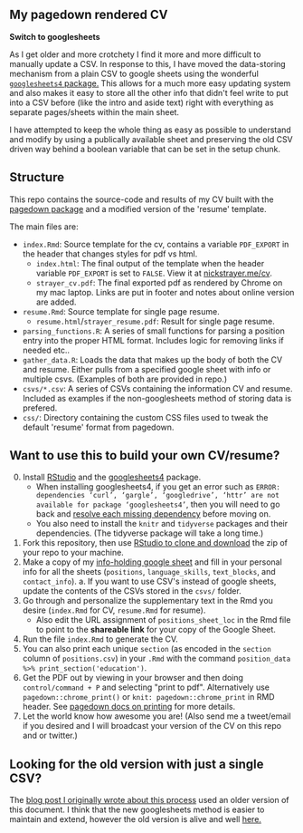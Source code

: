 ## My pagedown rendered CV

__Switch to googlesheets__

As I get older and more crotchety I find it more and more difficult to manually update a CSV. In response to this, I have moved the data-storing mechanism from a plain CSV to google sheets using the wonderful [`googlesheets4` package.](https://googlesheets4.tidyverse.org/index.html) This allows for a much more easy updating system and also makes it easy to store all the other info that didn't feel write to put into a CSV before (like the intro and aside text) right with everything as separate pages/sheets within the main sheet. 

I have attempted to keep the whole thing as easy as possible to understand and modify by using a publically available sheet and preserving the old CSV driven way behind a boolean variable that can be set in the setup chunk. 


## Structure

This repo contains the source-code and results of my CV built with the [pagedown package](https://pagedown.rbind.io) and a modified version of the 'resume' template. 

The main files are:

- `index.Rmd`: Source template for the cv, contains a variable `PDF_EXPORT` in the header that changes styles for pdf vs html. 
  - `index.html`: The final output of the template when the header variable `PDF_EXPORT` is set to `FALSE`. View it at [nickstrayer.me/cv](http://nickstrayer.me/cv).
  - `strayer_cv.pdf`: The final exported pdf as rendered by Chrome on my mac laptop. Links are put in footer and notes about online version are added. 
- `resume.Rmd`: Source template for single page resume. 
  - `resume.html`/`strayer_resume.pdf`: Result for single page resume.
- `parsing_functions.R`: A series of small functions for parsing a position entry into the proper HTML format. Includes logic for removing links if needed etc..
- `gather_data.R`: Loads the data that makes up the body of both the CV and resume. Either pulls from a specified google sheet with info or multiple csvs. (Examples of both are provided in repo.)
- `csvs/*.csv`: A series of CSVs containing the information CV and resume. Included as examples if the non-googlesheets method of storing data is prefered.  
- `css/`: Directory containing the custom CSS files used to tweak the default 'resume' format from pagedown. 

## Want to use this to build your own CV/resume? 

0. Install [RStudio](https://rstudio.com/) and the [googlesheets4](https://googlesheets4.tidyverse.org/index.html) package.
    * When installing googlesheets4, if you get an error such as `ERROR: dependencies ‘curl’, ‘gargle’, ‘googledrive’, ‘httr’ are not available for package ‘googlesheets4’`, then you will need to go back and [resolve each missing dependency](https://community.rstudio.com/t/packages-installation-process-failed-on-linux-probably-due-to-missing-path-in-the-pkg-config-search-path/50619/3) before moving on.
    * You also need to install the `knitr` and `tidyverse` packages and their dependencies. (The tidyverse package will take a long time.)
1. Fork this repository, then use [RStudio to clone and download](https://cfss.uchicago.edu/setup/git-with-rstudio/) the zip of your repo to your machine.
2. Make a copy of my [info-holding google sheet](https://docs.google.com/spreadsheets/d/14MQICF2F8-vf8CKPF1m4lyGKO6_thG-4aSwat1e2TWc/edit#gid=1730172225) and fill in your personal info for all the sheets (`positions`, `language_skills`, `text_blocks`, and `contact_info`). 
    a. If you want to use CSV's instead of google sheets, update the contents of the CSVs stored in the `csvs/` folder. 
3. Go through and personalize the supplementary text in the Rmd you desire (`index.Rmd` for CV, `resume.Rmd` for resume).     
   * Also edit the URL assignment of `positions_sheet_loc` in the Rmd file to point to the **shareable link** for your copy of the Google Sheet. 
4. Run the file `index.Rmd` to generate the CV. 
5. You can also print each unique `section` (as encoded in the `section` column of `positions.csv`) in your `.Rmd` with the command `position_data %>% print_section('education')`.
6. Get the PDF out by viewing in your browser and then doing `control/command + P` and selecting "print to pdf". Alternatively use `pagedown::chrome_print()` or `knit: pagedown::chrome_print` in RMD header. See [pagedown docs on printing](https://pagedown.rbind.io/#print-to-pdf) for more details.
7. Let the world know how awesome you are! (Also send me a tweet/email if you desired and I will broadcast your version of the CV on this repo and or twitter.)

## Looking for the old version with just a single CSV?

The [blog post I originally wrote about this process](https://livefreeordichotomize.com/2019/09/04/building_a_data_driven_cv_with_r/) used an older version of this document. I think that the new googlesheets method is easier to maintain and extend, however the old version is alive and well [here.](https://github.com/nstrayer/cv/releases/tag/1.0)


